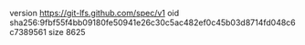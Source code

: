 version https://git-lfs.github.com/spec/v1
oid sha256:9fbf55f4bb09180fe50941e26c30c5ac482ef0c45b03d8714fd048c6c7389561
size 8625
